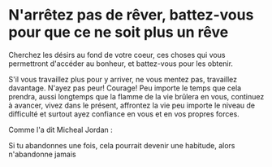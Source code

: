 # N'arrêtez pas de rêver, battez-vous pour que ce ne soit plus un rêve

Cherchez les désirs au fond de votre coeur, ces choses qui vous permettront d'accéder au bonheur, et battez-vous pour les obtenir.

S'il vous travaillez plus pour y arriver, ne vous mentez pas, travaillez davantage. N'ayez pas peur! Courage! Peu importe le temps que cela prendra, aussi longtemps que la flamme de la vie brûlera en vous, continuez à avancer, vivez dans le présent, affrontez la vie peu importe le niveau de difficulté
et surtout ayez confiance en vous et en vos propres forces.

Comme l'a dit Micheal Jordan :

Si tu abandonnes une fois, cela pourrait devenir une habitude, alors n'abandonne jamais
